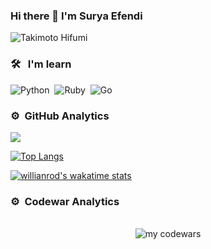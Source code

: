 
### Hi there 👋 I'm Surya Efendi

<img src="https://i.pinimg.com/236x/2d/05/c6/2d05c684bcdc44911116749e8f5b23b7.jpg" alt="Takimoto Hifumi"></img>
<br />

### 🛠 &nbsp; I'm learn
![Python](https://img.shields.io/badge/-Python-05122A?style=flat&logo=python)&nbsp;
![Ruby](https://img.shields.io/badge/-Ruby-05122A?style=flat&logo=Ruby)&nbsp;
![Go](https://img.shields.io/badge/-Go-05122A?style=flat&logo=Go)&nbsp;

### ⚙️ &nbsp;GitHub Analytics
<img src="https://github-readme-stats.vercel.app/api?username=luxfield&show_icons=true&theme=tokyonight" > <br />

[![Top Langs](https://github-readme-stats.vercel.app/api/top-langs/?username=luxfield&theme=tokyonight)](https://github.com/anuraghazra/github-readme-stats)

[![willianrod's wakatime stats](https://github-readme-stats.vercel.app/api/wakatime?username=luxfield&theme=tokyonight)](https://github.com/anuraghazra/github-readme-stats)

### ⚙️ &nbsp;Codewar Analytics
<center>
  <br />
  <img src="https://www.codewars.com/users/reizenu-uyhaa/badges/large" alt="my codewars">
</center>
